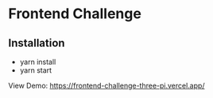 # Frontend Challenge

## Installation

- yarn install
- yarn start

View Demo: https://frontend-challenge-three-pi.vercel.app/
